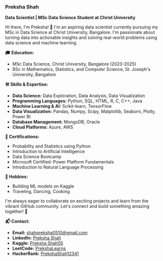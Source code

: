 ### Preksha Shah

**Data Scientist | MSc Data Science Student at Christ University**

Hi there, I'm Preksha! 👋 I'm an aspiring data scientist currently pursuing my MSc in Data Science at Christ University, Bangalore. I'm passionate about turning data into actionable insights and solving real-world problems using data science and machine learning.

**🎓 Education:**
- MSc Data Science, Christ University, Bangalore (2023-2025)
- BSc in Mathematics, Statistics, and Computer Science, St. Joseph's University, Bangalore

**🛠️ Skills & Expertise:**
- **Data Science:** Data Exploration, Data Analysis, Data Visualization
- **Programming Languages:** Python, SQL, HTML, R, C, C++, Java
- **Machine Learning & AI:** Scikit-learn, TensorFlow
- **Data Visualization:** Pandas, Numpy, Scipy, Matplotlib, Seaborn, Plotly, Power BI
- **Database Management:** MongoDB, Oracle
- **Cloud Platforms:** Azure, AWS


**📜 Certifications:**
- Probability and Statistics using Python
- Introduction to Artificial Intelligence
- Data Science Bootcamp
- Microsoft Certified: Power Platform Fundamentals
- Introduction to Natural Language Processing

**🎨 Hobbies:**
- Building ML models on Kaggle
- Traveling, Dancing, Cooking

I'm always eager to collaborate on exciting projects and learn from the vibrant GitHub community. Let's connect and build something amazing together! 🌟

**📬 Contact:**
- **Email:** shahpreksha0510@gmail.com
- **LinkedIn:** [Preksha Shah](https://www.linkedin.com/in/preksha-shah-9a1aa6179)
- **Kaggle:** [Preksha Shah05](kaggle.com/prekshashah05)
- **LeetCode:** [PrekshaLearns](https://leetcode.com/u/PrekshaLearns/)
- **HackerRank:** [PrekshaShah12341](https://www.hackerrank.com/profile/prekshashah12341)
  
